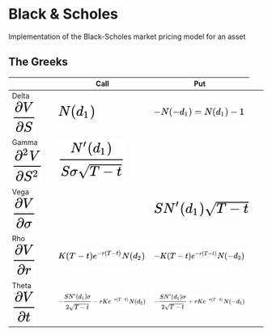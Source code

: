 # Black & Scholes
Implementation of the Black-Scholes market pricing model for an asset


## The Greeks
| | Call | Put |
|-|------|-----|
|Delta <img src="./images/delta_genform.svg" />| <img src="./images/delta_callform.svg" /> | <img src="./images/delta_putform.svg" /> |
|Gamma <img src="./images/gamma_genform.svg" /> <td colspan=2><img src="./images/gamma.svg" /> |
|Vega <img src="./images/vega_genform.svg" />| <td colspan=2><img src="./images/vega.svg" /> |
|Rho <img src="./images/rho_genform.svg" />| <img src="./images/rho_callform.svg" /> | <img src="./images/rho_putform.svg" /> |
|Theta <img src="./images/theta_genform.svg" />| <img src="./images/theta_callform.svg" /> | <img src="./images/theta_putform.svg" /> |
